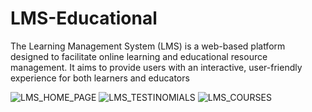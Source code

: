 # LMS-Educational
The Learning Management System (LMS) is a web-based platform designed to facilitate online learning and educational resource management. It aims to provide users with an interactive, user-friendly experience for both learners and educators

![LMS_HOME_PAGE](https://github.com/user-attachments/assets/ae3a1d3f-e941-4146-ab19-75f54a4ea1ba)
![LMS_TESTINOMIALS](https://github.com/user-attachments/assets/0f0c94f5-ddf3-4bf4-8a45-f4bf2530203a)
![LMS_COURSES](https://github.com/user-attachments/assets/1fdd1f98-9ba7-4ae2-9234-a4d45e1c96e2)
